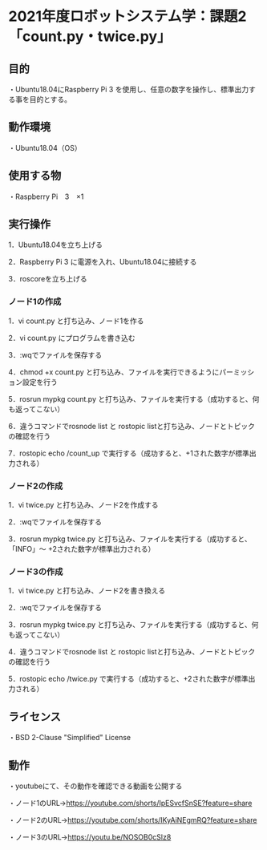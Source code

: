 # 2021年度ロボットシステム学：課題2「count.py・twice.py」

## 目的
・Ubuntu18.04にRaspberry Pi 3 を使用し、任意の数字を操作し、標準出力する事を目的とする。

## 動作環境
・Ubuntu18.04（OS）

## 使用する物
・Raspberry Pi　3　×1

## 実行操作
1．Ubuntu18.04を立ち上げる

2．Raspberry Pi 3 に電源を入れ、Ubuntu18.04に接続する

3．roscoreを立ち上げる

### ノード1の作成
1．vi count.py と打ち込み、ノード1を作る

2．vi count.py にプログラムを書き込む

3．:wqでファイルを保存する

4．chmod +x count.py と打ち込み、ファイルを実行できるようにパーミッション設定を行う

5．rosrun mypkg count.py と打ち込み、ファイルを実行する（成功すると、何も返ってこない）

6．違うコマンドでrosnode list と rostopic listと打ち込み、ノードとトピックの確認を行う

7．rostopic echo /count_up で実行する（成功すると、+1された数字が標準出力される）

### ノード2の作成
1．vi twice.py と打ち込み、ノード2を作成する

2．:wqでファイルを保存する

3．rosrun mypkg twice.py と打ち込み、ファイルを実行する（成功すると、「INFO」～ +2された数字が標準出力される）

### ノード3の作成
1．vi twice.py と打ち込み、ノード2を書き換える

2．:wqでファイルを保存する

3．rosrun mypkg twice.py と打ち込み、ファイルを実行する（成功すると、何も返ってこない）

4．違うコマンドでrosnode list と rostopic listと打ち込み、ノードとトピックの確認を行う

5．rostopic echo /twice.py で実行する（成功すると、+2された数字が標準出力される）

##   ライセンス
・BSD 2-Clause "Simplified" License

## 動作
・youtubeにて、その動作を確認できる動画を公開する

・ノード1のURL→https://youtube.com/shorts/IpESvcfSnSE?feature=share

・ノード2のURL→https://youtube.com/shorts/IKyAiNEgmRQ?feature=share

・ノード3のURL→https://youtu.be/NOSOB0cSlz8
